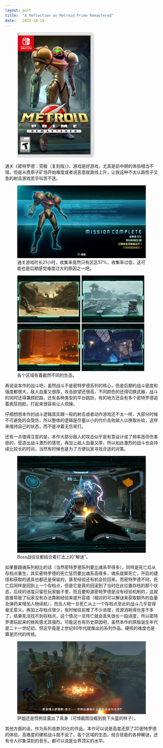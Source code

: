 ```yaml
---
layout: post
title:  "A Reflection on Metroid Prime Remastered"
date:   2025-10-19
---
```

<figure><img src="/assets/img/20251019-metroid-prime-remastered_1.jpg" width="60%" /></figure>

通关《密特罗德：究极（复刻版）》，游戏是好游戏，尤其是前中期的体验相当不错，但是从费原子矿场开始难度或者说恶意就直线上升，让我这种不太认路性子又急的射击游戏苦手叫苦不迭。

<figure>
<img src="/assets/img/20251019-metroid-prime-remastered_2.jpg" />
<figcaption>通关游戏时长21小时，收集率竟然只有区区57%，收集率过低，这可能也是后期感觉难度过大的原因之一吧。</figcaption>
</figure>

<figure>
<img src="/assets/img/20251019-metroid-prime-remastered_3.png" width="49%" />
<img src="/assets/img/20251019-metroid-prime-remastered_4.png" width="49%" />
<img src="/assets/img/20251019-metroid-prime-remastered_5.png" width="49%" />
<img src="/assets/img/20251019-metroid-prime-remastered_6.png" width="49%" />
<figcaption>各个区域有着截然不同的生态。</figcaption>
</figure>

再说说本作的战斗吧，虽然战斗不是密特罗德系列的核心，但是后期的战斗密度和强度都很大，敌人血量又很厚，攻击欲望还很高，不同颜色的还得切换武器，战斗的同时还得兼顾赶路，还有各种类型的平台跳跃，有的地方还会有多个密特罗德追着疯狂抱脸，打起来很容易让人烦躁。

仔细想想本作的战斗逻辑其实跟一般的射击或者动作游戏还不太一样，大部分时候不可避免的会受伤，所以整体的逻辑是尽量以小的代价击败敌人以换取补给，这样来维持自己的状态，而不是冲着无伤来打。

还有一点值得注意的是，本作大部分敌人的攻击似乎是有意设计成了频率高但伤害低的，营造出战斗激烈的感觉，再加上敌人血量又厚，所以如此激烈的战斗也会持续比较长的时间，当然有时候也是为了方便玩家寻找合适的对策。

<figure>
<img src="/assets/img/20251019-metroid-prime-remastered_7.png" />
<figcaption>Boss战往往都结合着打法上的“解谜”。</figcaption>
</figure>

如果要跟魂系列相比的话（当然密特罗德系列要比魂系早得多），同样是死亡后从存档点重生，其实密特罗德的死亡惩罚要比魂系高得多，魂系就算死亡，开启的捷径和获取的道具也都还是保留的，甚至经验还有机会捡回来。而密特罗德不同，死亡后同样是回到上一个存档点，但是它是真的回滚到了当时在此位置存档的那个状态，后续的进度只留在玩家脑子里，而且要知道密特罗德是没有经验机制的，这就直接导致了玩家没有办法靠刷经验来提升容错（相对的可以解谜来获取额外的血量及弹药来增加人物续航），而且人物一旦死亡从上一个存档点至此的战斗几乎变得毫无意义，再加上存档点很少，有时候往前推了不少进度，资源消耗得也差不多了，结果死活找不到存档点，这个情况一旦阵亡就会丢失很长一段进度，所以密特罗德玩起来的挫败感尤其强烈。可能这也有历史原因吧，虽然本作的原版诞生年代是二十一世纪初，但这毕竟是上世纪80年代就推出的系列作品，硬核的难度也是算是历代的传统。

<figure>
<img src="/assets/img/20251019-metroid-prime-remastered_8.jpg" />
<figcaption>萨姐还是惯例显露出了真身（可惜截图没截到脱下头盔的样子）。</figcaption>
</figure>

其他方面的话，作为系列首款3D化的作品，本作可以说是高度还原了2D密特罗德的体验，高难度的硬核战斗就不说了，各个区域的生态，结合技能的各种解谜，还有令人印象深刻的音乐，都可以说是业界顶尖的水平。